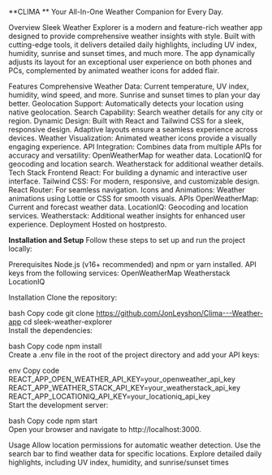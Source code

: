 **CLIMA **
Your All-In-One Weather Companion for Every Day.

Overview
Sleek Weather Explorer is a modern and feature-rich weather app designed to provide comprehensive weather insights with style. Built with cutting-edge tools, it delivers detailed daily highlights, including UV index, humidity, sunrise and sunset times, and much more. The app dynamically adjusts its layout for an exceptional user experience on both phones and PCs, complemented by animated weather icons for added flair.

Features
Comprehensive Weather Data:
Current temperature, UV index, humidity, wind speed, and more.
Sunrise and sunset times to plan your day better.
Geolocation Support: Automatically detects your location using native geolocation.
Search Capability: Search weather details for any city or region.
Dynamic Design:
Built with React and Tailwind CSS for a sleek, responsive design.
Adaptive layouts ensure a seamless experience across devices.
Weather Visualization: Animated weather icons provide a visually engaging experience.
API Integration: Combines data from multiple APIs for accuracy and versatility:
OpenWeatherMap for weather data.
LocationIQ for geocoding and location search.
Weatherstack for additional weather details.
Tech Stack
Frontend
React: For building a dynamic and interactive user interface.
Tailwind CSS: For modern, responsive, and customizable design.
React Router: For seamless navigation.
Icons and Animations: Weather animations using Lottie or CSS for smooth visuals.
APIs
OpenWeatherMap: Current and forecast weather data.
LocationIQ: Geocoding and location services.
Weatherstack: Additional weather insights for enhanced user experience.
Deployment
Hosted on hostpresto.

**Installation and Setup**
Follow these steps to set up and run the project locally:

Prerequisites
Node.js (v16+ recommended) and npm or yarn installed.
API keys from the following services:
OpenWeatherMap
Weatherstack
LocationIQ

Installation
Clone the repository:

bash
Copy code
git clone https://github.com/JonLeyshon/Clima---Weather-app
cd sleek-weather-explorer  
Install the dependencies:

bash
Copy code
npm install  
Create a .env file in the root of the project directory and add your API keys:

env
Copy code
REACT_APP_OPEN_WEATHER_API_KEY=your_openweather_api_key  
REACT_APP_WEATHER_STACK_API_KEY=your_weatherstack_api_key  
REACT_APP_LOCATIONIQ_API_KEY=your_locationiq_api_key  
Start the development server:

bash
Copy code
npm start  
Open your browser and navigate to http://localhost:3000.

Usage
Allow location permissions for automatic weather detection.
Use the search bar to find weather data for specific locations.
Explore detailed daily highlights, including UV index, humidity, and sunrise/sunset times
